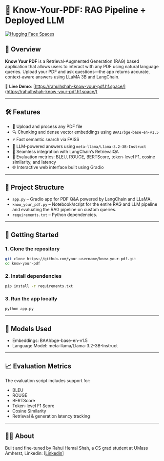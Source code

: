 # 🧠 Know-Your-PDF: RAG Pipeline + Deployed LLM
[![Hugging Face Spaces](https://img.shields.io/badge/Live%20Demo-HuggingFace-blue)](https://rahulhshah-know-your-pdf.hf.space/)

## 📌 Overview

**Know Your PDF** is a Retrieval-Augmented Generation (RAG) based application that allows users to interact with any PDF using natural language queries. Upload your PDF and ask questions—the app returns accurate, context-aware answers using LLaMA 3B and LangChain.

🔗 **Live Demo**: [https://rahulhshah-know-your-pdf.hf.space/](https://rahulhshah-know-your-pdf.hf.space/)

---

## 🛠️ Features

- 📄 Upload and process any PDF file
- 🔍 Chunking and dense vector embeddings using `BAAI/bge-base-en-v1.5`
- ⚡ Fast semantic search via FAISS
- 🧠 LLM-powered answers using `meta-llama/Llama-3.2-3B-Instruct`
- 🔗 Seamless integration with LangChain’s RetrievalQA
- 🧪 Evaluation metrics: BLEU, ROUGE, BERTScore, token-level F1, cosine similarity, and latency
- 🌐 Interactive web interface built using Gradio

---

## 📂 Project Structure

- `app.py` – Gradio app for PDF Q&A powered by LangChain and LLaMA.
- `know_your_pdf.py` – Notebook/script for the entire RAG and LLM pipeline and evaluating the RAG pipeline on custom queries.
- `requirements.txt` – Python dependencies.

---

## 🚀 Getting Started

### 1. Clone the repository

```bash
git clone https://github.com/your-username/know-your-pdf.git
cd know-your-pdf
```

### 2. Install dependencies
```bash
pip install -r requirements.txt
```
### 3. Run the app locally
```bash
python app.py
```

---

## 🧠 Models Used
- Embeddings: BAAI/bge-base-en-v1.5
- Language Model: meta-llama/Llama-3.2-3B-Instruct
  
---

## 📈 Evaluation Metrics
The evaluation script includes support for:
- BLEU
- ROUGE
- BERTScore
- Token-level F1 Score
- Cosine Similarity
- Retrieval & generation latency tracking
---
## 🧑‍💻 About
Built and fine-tuned by Rahul Hemal Shah, a CS grad student at UMass Amherst, Linkedin: [[Linkedin](https://www.linkedin.com/in/rahulshah1799/)]
